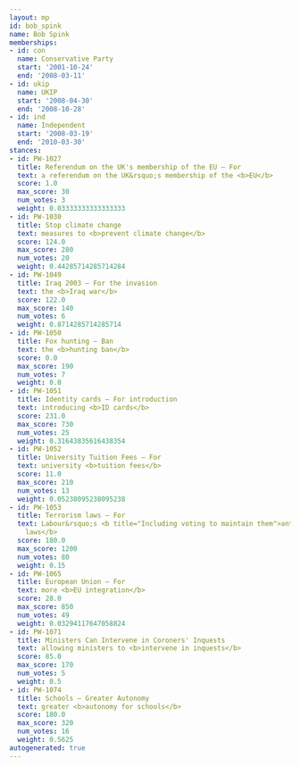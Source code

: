 ```yaml
---
layout: mp
id: bob_spink
name: Bob Spink
memberships:
- id: con
  name: Conservative Party
  start: '2001-10-24'
  end: '2008-03-11'
- id: ukip
  name: UKIP
  start: '2008-04-30'
  end: '2008-10-28'
- id: ind
  name: Independent
  start: '2008-03-19'
  end: '2010-03-30'
stances:
- id: PW-1027
  title: Referendum on the UK's membership of the EU — For
  text: a referendum on the UK&rsquo;s membership of the <b>EU</b>
  score: 1.0
  max_score: 30
  num_votes: 3
  weight: 0.03333333333333333
- id: PW-1030
  title: Stop climate change
  text: measures to <b>prevent climate change</b>
  score: 124.0
  max_score: 280
  num_votes: 20
  weight: 0.44285714285714284
- id: PW-1049
  title: Iraq 2003 — For the invasion
  text: the <b>Iraq war</b>
  score: 122.0
  max_score: 140
  num_votes: 6
  weight: 0.8714285714285714
- id: PW-1050
  title: Fox hunting — Ban
  text: the <b>hunting ban</b>
  score: 0.0
  max_score: 190
  num_votes: 7
  weight: 0.0
- id: PW-1051
  title: Identity cards — For introduction
  text: introducing <b>ID cards</b>
  score: 231.0
  max_score: 730
  num_votes: 25
  weight: 0.31643835616438354
- id: PW-1052
  title: University Tuition Fees — For
  text: university <b>tuition fees</b>
  score: 11.0
  max_score: 210
  num_votes: 13
  weight: 0.05238095238095238
- id: PW-1053
  title: Terrorism laws — For
  text: Labour&rsquo;s <b title="Including voting to maintain them">anti-terrorism
    laws</b>
  score: 180.0
  max_score: 1200
  num_votes: 80
  weight: 0.15
- id: PW-1065
  title: European Union — For
  text: more <b>EU integration</b>
  score: 28.0
  max_score: 850
  num_votes: 49
  weight: 0.03294117647058824
- id: PW-1071
  title: Ministers Can Intervene in Coroners' Inquests
  text: allowing ministers to <b>intervene in inquests</b>
  score: 85.0
  max_score: 170
  num_votes: 5
  weight: 0.5
- id: PW-1074
  title: Schools — Greater Autonomy
  text: greater <b>autonomy for schools</b>
  score: 180.0
  max_score: 320
  num_votes: 16
  weight: 0.5625
autogenerated: true
---
```

